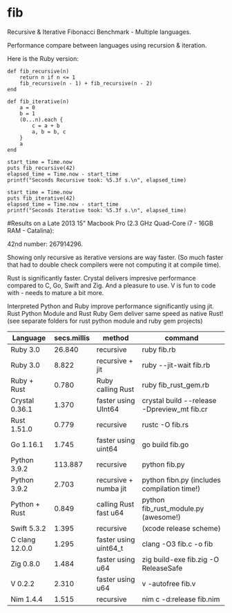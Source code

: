 # fib
Recursive & Iterative Fibonacci Benchmark - Multiple languages. 

Performance compare between languages using recursion & iteration.

Here is the Ruby version:

```
def fib_recursive(n)
  	return n if n <= 1
  	fib_recursive(n - 1) + fib_recursive(n - 2)
end

def fib_iterative(n)
	a = 0
	b = 1
	(0...n).each {
		c = a + b
		a, b = b, c
	}
	a
end

start_time = Time.now
puts fib_recursive(42)
elapsed_time = Time.now - start_time
printf("Seconds Recursive took: %5.3f s.\n", elapsed_time)

start_time = Time.now
puts fib_iterative(42)
elapsed_time = Time.now - start_time
printf("Seconds Iterative took: %5.3f s.\n", elapsed_time)
```


#Results on a Late 2013 15" Macbook Pro (2.3 GHz Quad-Core i7 - 16GB RAM - Catalina):

42nd number: 267914296. 

Showing only recursive as iterative versions are way faster. (So much faster that had to double check compilers were not computing it at compile time).

Rust is significantly faster.
Crystal delivers impresive performance compared to C, Go, Swift and Zig. And a pleasure to use. 
V is fun to code with - needs to mature a bit more.

Interpreted Python and Ruby improve performance significantly using jit.
Rust Python Module and Rust Ruby Gem deliver same speed as native Rust!
(see separate folders for rust python module and ruby gem projects)


| Language       | secs.millis |       method          | command                                     |
| -------------- | ----------- | --------------------- | ------------------------------------------- |
| Ruby 3.0       |   26.840    | recursive             | ruby fib.rb                                 |
| Ruby 3.0       |    8.822    | recursive + jit       | ruby --jit-wait fib.rb                      |
| Ruby + Rust    |    0.780    | Ruby calling Rust     | ruby fib_rust_gem.rb                        |
| Crystal 0.36.1 |    1.370    | faster using UInt64   | crystal build --release -Dpreview_mt fib.cr |
| Rust 1.51.0    |    0.779    | recursive             | rustc -O fib.rs                             |
| Go 1.16.1      |    1.745    | faster using uint64   | go build fib.go                             |
| Python 3.9.2   |  113.887    | recursive             | python fib.py                               |
| Python 3.9.2   |    2.703    | recursive + numba jit | python fibn.py (includes compilation time!) |
| Python + Rust  |    0.849    | calling Rust fast u64 | python fib_rust_module.py  (awesome!)       |
| Swift 5.3.2    |    1.395    | recursive             | (xcode release scheme)                      |
| C clang 12.0.0 |    1.295    | faster using uint64_t | clang -O3 fib.c -o fib                      |
| Zig 0.8.0      |    1.484    | faster using u64      | zig build-exe fib.zig -O ReleaseSafe        |
| V 0.2.2        |    2.310    | faster using u64      | v -autofree fib.v                           |
| Nim 1.4.4      |    1.515    | recursive             | nim c -d:release fib.nim                    |
